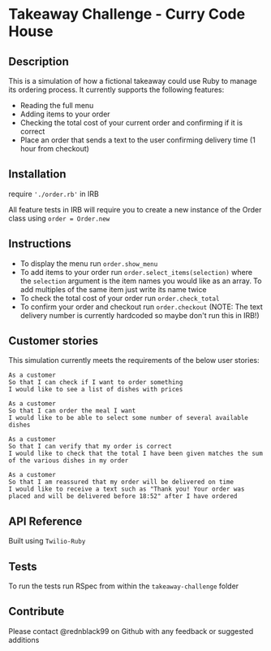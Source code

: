 Takeaway Challenge - Curry Code House
==================

Description
-------

This is a simulation of how a fictional takeaway could use Ruby to manage its ordering process. It currently supports the following features:

* Reading the full menu
* Adding items to your order
* Checking the total cost of your current order and confirming if it is correct
* Place an order that sends a text to the user confirming delivery time (1 hour from checkout)

Installation
-----

require `'./order.rb'` in IRB

All feature tests in IRB will require you to create a new instance of the Order class using `order = Order.new`

Instructions
-----

* To display the menu run `order.show_menu`
* To add items to your order run `order.select_items(selection)` where the `selection` argument is the item names you would like as an array. To add multiples of the same item just write its name twice
* To check the total cost of your order run `order.check_total`
* To confirm your order and checkout run `order.checkout` (NOTE: The text delivery number is currently hardcoded so maybe don't run this in IRB!)

Customer stories
-----

This simulation currently meets the requirements of the below user stories:

```
As a customer
So that I can check if I want to order something
I would like to see a list of dishes with prices

As a customer
So that I can order the meal I want
I would like to be able to select some number of several available dishes

As a customer
So that I can verify that my order is correct
I would like to check that the total I have been given matches the sum of the various dishes in my order

As a customer
So that I am reassured that my order will be delivered on time
I would like to receive a text such as "Thank you! Your order was placed and will be delivered before 18:52" after I have ordered
```

API Reference
-----

Built using `Twilio-Ruby`

Tests
-----

To run the tests run RSpec from within the `takeaway-challenge` folder

Contribute
-----

Please contact @rednblack99 on Github with any feedback or suggested additions